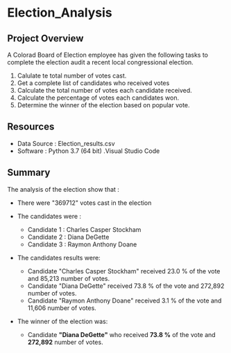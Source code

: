 # Election_Analysis

## Project Overview
A Colorad Board of Election employee has given the following tasks to complete the election audit a recent local congressional election.

1. Calulate te total number of votes cast.
2. Get a complete list of candidates who received votes 
3. Calculate the total number of votes each candidate received.
4. Calculate the percentage of votes each candidates won.
5. Determine the winner of the election based on popular vote.

## Resources
- Data Source : Election_results.csv
- Software : Python 3.7 (64 bit) .Visual Studio Code

## Summary 

The analysis of the election show that :
- There were "369712" votes cast in the election 
- The candidates were : 
    - Candidate 1 : Charles Casper Stockham
    - Candidate 2 : Diana DeGette
    - Candidate 3 : Raymon Anthony Doane
    
 - The candidates results were:
    - Candidate "Charles Casper Stockham" received 23.0 % of the vote and 85,213 number of votes.
    - Candidate "Diana DeGette" received 73.8 % of the vote and 272,892 number of votes.
    - Candidate "Raymon Anthony Doane" received 3.1 % of the vote and 11,606 number of votes.
 - The winner of the election was:
    - Candidate **"Diana DeGette"** who received **73.8 %** of the vote and **272,892** number of votes.
 
